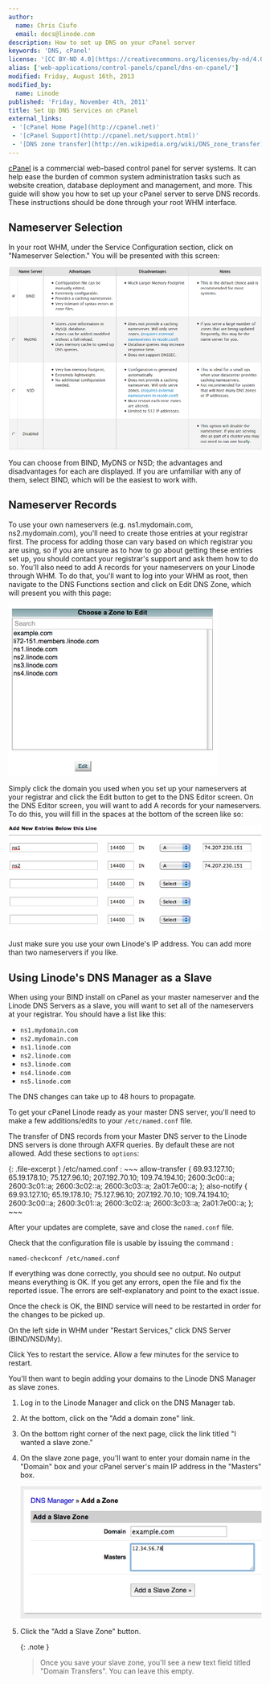 ```yaml
---
author:
  name: Chris Ciufo
  email: docs@linode.com
description: How to set up DNS on your cPanel server
keywords: 'DNS, cPanel'
license: '[CC BY-ND 4.0](https://creativecommons.org/licenses/by-nd/4.0)'
alias: ['web-applications/control-panels/cpanel/dns-on-cpanel/']
modified: Friday, August 16th, 2013
modified_by:
  name: Linode
published: 'Friday, November 4th, 2011'
title: Set Up DNS Services on cPanel
external_links:
 - '[cPanel Home Page](http://cpanel.net)'
 - '[cPanel Support](http://cpanel.net/support.html)'
 - '[DNS zone transfer](http://en.wikipedia.org/wiki/DNS_zone_transfer)'
---
```


[cPanel](http://cpanel.net) is a commercial web-based control panel for server systems. It can help ease the burden of common system administration tasks such as website creation, database deployment and management, and more. This guide will show you how to set up your cPanel server to serve DNS records. These instructions should be done through your root WHM interface.

## Nameserver Selection

In your root WHM, under the Service Configuration section, click on "Nameserver Selection." You will be presented with this screen:

[![cPanel Nameserver selection screen.](/docs/assets/829-NSSelect.png)](/docs/assets/829-NSSelect.png)

You can choose from BIND, MyDNS or NSD; the advantages and disadvantages for each are displayed. If you are unfamiliar with any of them, select BIND, which will be the easiest to work with.

## Nameserver Records

To use your own nameservers (e.g. ns1.mydomain.com, ns2.mydomain.com), you'll need to create those entries at your registrar first. The process for adding those can vary based on which registrar you are using, so if you are unsure as to how to go about getting these entries set up, you should contact your registrar's support and ask them how to do so. You'll also need to add A records for your nameservers on your Linode through WHM. To do that, you'll want to log into your WHM as root, then navigate to the DNS Functions section and click on Edit DNS Zone, which will present you with this page:

[![cPanel Edit DNS screen.](/docs/assets/830-EditDNS.png)](/docs/assets/830-EditDNS.png)

Simply click the domain you used when you set up your nameservers at your registrar and click the Edit button to get to the DNS Editor screen. On the DNS Editor screen, you will want to add A records for your nameservers. To do this, you will fill in the spaces at the bottom of the screen like so:

[![cPanel add NS entries.](/docs/assets/832-AddNS2.png)](/docs/assets/832-AddNS2.png)

Just make sure you use your own Linode's IP address. You can add more than two nameservers if you like.

## Using Linode's DNS Manager as a Slave

When using your BIND install on cPanel as your master nameserver and the Linode DNS Servers as a slave, you will want to set all of the nameservers at your registrar. You should have a list like this:

-   `ns1.mydomain.com`
-   `ns2.mydomain.com`
-   `ns1.linode.com`
-   `ns2.linode.com`
-   `ns3.linode.com`
-   `ns4.linode.com`
-   `ns5.linode.com`

The DNS changes can take up to 48 hours to propagate.

To get your cPanel Linode ready as your master DNS server, you'll need to make a few additions/edits to your `/etc/named.conf` file.

The transfer of DNS records from your Master DNS server to the Linode DNS servers is done through AXFR queries. By default these are not allowed. Add these sections to `options`:

{: .file-excerpt }
/etc/named.conf
:   ~~~
    allow-transfer {
         69.93.127.10;
         65.19.178.10;
         75.127.96.10;
         207.192.70.10;
         109.74.194.10;
         2600:3c00::a;
         2600:3c01::a;
         2600:3c02::a;
         2600:3c03::a;
         2a01:7e00::a;
     };
     also-notify {
         69.93.127.10;
         65.19.178.10;
         75.127.96.10;
         207.192.70.10;
         109.74.194.10;
         2600:3c00::a;
         2600:3c01::a;
         2600:3c02::a;
         2600:3c03::a;
         2a01:7e00::a;
     };
    ~~~

After your updates are complete, save and close the `named.conf` file. 

Check that the configuration file is usable by issuing the command : 

    named-checkconf /etc/named.conf

If everything was done correctly, you should see no output. No output means everything is OK. If you get any errors, open the file and fix the reported issue. The errors are self-explanatory and point to the exact issue.

Once the check is OK, the BIND service will need to be restarted in order for the changes to be picked up.

On the left side in WHM under "Restart Services," click DNS Server (BIND/NSD/My).

Click Yes to restart the service. Allow a few minutes for the service to restart. 

You'll then want to begin adding your domains to the Linode DNS Manager as slave zones.

1.  Log in to the Linode Manager and click on the DNS Manager tab.
2.  At the bottom, click on the "Add a domain zone" link.
3.  On the bottom right corner of the next page, click the link titled "I wanted a slave zone."
4.  On the slave zone page, you'll want to enter your domain name in the "Domain" box and your cPanel server's main IP address in the "Masters" box.

    [![Linode slave zone screen.](/docs/assets/1358-slave_zone.png)](/docs/assets/1358-slave_zone.png)

5.  Click the "Add a Slave Zone" button.

    {: .note }
    > Once you save your slave zone, you'll see a new text field titled "Domain Transfers". You can leave this empty.
